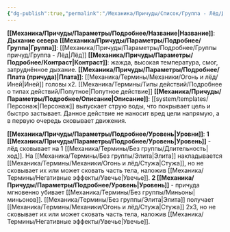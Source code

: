 ```yaml
---
{"dg-publish":true,"permalink":"/Механика/Причуды/Список/Группа - Лёд/Дыхание севера/","noteIcon":"","created":"2025-08-21T13:47:50.728+03:00","updated":"2025-07-29T23:53:06.898+03:00"}
---
```


**[[Механика/Причуды/Параметры/Подробнее/Название\|Название]]**: **Дыхание севера**
**[[Механика/Причуды/Параметры/Подробнее/Группа\|Группа]]**: [[Механика/Причуды/Параметры/Подробнее/Группы причуд/Группа - Лёд\|Лёд]] 
**[[Механика/Причуды/Параметры/Подробнее/Контраст\|Контраст]]**: жажда, высокая температура, смог, затруднённое дыхание.
**[[Механика/Причуды/Параметры/Подробнее/Плата (причуда)\|Плата]]**: [[Механика/Термины/Механики/Огонь и лёд/Иней\|Иней]] головы х2. [[Механика/Термины/Типы действий/Подробнее о типах действий/Попутное\|Попутное действие]]
**[[Механика/Причуды/Параметры/Подробнее/Описание\|Описание]]**: [[system/templates/Персонаж\|Персонаж]] выпускает струю воды, что покрывает цель и быстро застывает. Данное действие не наносит вред цели напрямую, а в первую очередь сковывает движения. 

**[[Механика/Причуды/Параметры/Подробнее/Уровень\|Уровни]]**:
**1 [[Механика/Причуды/Параметры/Подробнее/Уровень\|Уровень]]** - лёд сковывает на 1 [[Механика/Термины/Без группы/Длительность\|ход]]. На [[Механика/Термины/Без группы/Элита\|Элита]] накладывается [[Механика/Термины/Механики/Огонь и лёд/Стужа\|Стужа]], но не сковывает их или может сковать часть тела, наложив [[Механика/Термины/Негативные эффекты/Увечье\|Увечье]].
**2 [[Механика/Причуды/Параметры/Подробнее/Уровень\|Уровень]]** - причуда мгновенно убивает [[Механика/Термины/Без группы/Миньоны\|миньонов]]. [[Механика/Термины/Без группы/Элита\|Элита]] получает [[Механика/Термины/Механики/Огонь и лёд/Стужа\|Стужа]] 2х3, но не сковывает их или может сковать часть тела, наложив [[Механика/Термины/Негативные эффекты/Увечье\|Увечье]].